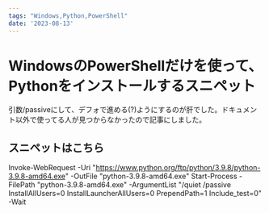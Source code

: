 ```yaml
---
tags: "Windows,Python,PowerShell"
date: '2023-08-13'
---
```


# WindowsのPowerShellだけを使って、Pythonをインストールするスニペット

引数/passiveにして、デフォで進める(?)ようにするのが肝でした。ドキュメント以外で使ってる人が見つからなかったので記事にしました。

## スニペットはこちら

Invoke-WebRequest -Uri "https://www.python.org/ftp/python/3.9.8/python-3.9.8-amd64.exe" -OutFile "python-3.9.8-amd64.exe"
Start-Process -FilePath "python-3.9.8-amd64.exe" -ArgumentList "/quiet /passive InstallAllUsers=0 InstallLauncherAllUsers=0 PrependPath=1 Include_test=0" -Wait
